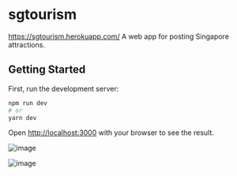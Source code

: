 # sgtourism
https://sgtourism.herokuapp.com/
A web app for posting Singapore attractions.

## Getting Started

First, run the development server:

```bash
npm run dev
# or
yarn dev
```

Open [http://localhost:3000](http://localhost:3000) with your browser to see the result.

![image](https://user-images.githubusercontent.com/94891192/189793942-f984137d-44d6-4b7b-9706-cd937e9aa9b9.png)

![image](https://user-images.githubusercontent.com/94891192/189794047-57cb5765-fcfc-44bf-bacb-48550f63db95.png)
